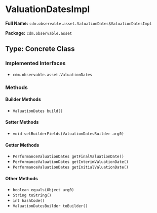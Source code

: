 # ValuationDatesImpl

**Full Name:** `cdm.observable.asset.ValuationDates$ValuationDatesImpl`

**Package:** `cdm.observable.asset`

## Type: Concrete Class

### Implemented Interfaces

- `cdm.observable.asset.ValuationDates`

### Methods

#### Builder Methods

- `ValuationDates build()`

#### Setter Methods

- `void setBuilderFields(ValuationDatesBuilder arg0)`

#### Getter Methods

- `PerformanceValuationDates getFinalValuationDate()`
- `PerformanceValuationDates getInterimValuationDate()`
- `PerformanceValuationDates getInitialValuationDate()`

#### Other Methods

- `boolean equals(Object arg0)`
- `String toString()`
- `int hashCode()`
- `ValuationDatesBuilder toBuilder()`

